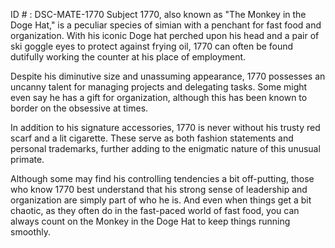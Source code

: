 ID # : DSC-MATE-1770
Subject 1770, also known as "The Monkey in the Doge Hat," is a peculiar species of simian with a penchant for fast food and organization. With his iconic Doge hat perched upon his head and a pair of ski goggle eyes to protect against frying oil, 1770 can often be found dutifully working the counter at his place of employment.

Despite his diminutive size and unassuming appearance, 1770 possesses an uncanny talent for managing projects and delegating tasks. Some might even say he has a gift for organization, although this has been known to border on the obsessive at times.

In addition to his signature accessories, 1770 is never without his trusty red scarf and a lit cigarette. These serve as both fashion statements and personal trademarks, further adding to the enigmatic nature of this unusual primate.

Although some may find his controlling tendencies a bit off-putting, those who know 1770 best understand that his strong sense of leadership and organization are simply part of who he is. And even when things get a bit chaotic, as they often do in the fast-paced world of fast food, you can always count on the Monkey in the Doge Hat to keep things running smoothly.
